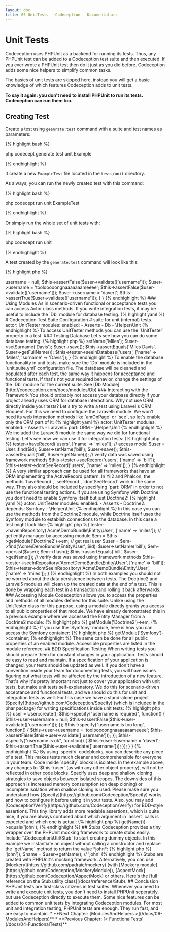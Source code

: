 ```yaml
---
layout: doc
title: 05-UnitTests - Codeception - Documentation
---
```


# Unit Tests

Codeception uses PHPUnit as a backend for running its tests. Thus, any PHPUnit test can be added to a Codeception test suite
and then executed. If you ever wrote a PHPUnit test then do it just as you did before.
Codeception adds some nice helpers to simplify common tasks.

The basics of unit tests are skipped here, instead you will get a basic knowledge of which features Codeception adds
to unit tests.

__To say it again: you don't need to install PHPUnit to run its tests. Codeception can run them too.__

## Creating Test

Create a test using `geenrate:test` command with a suite and test names as parameters: 

{% highlight bash %}

php codecept generate:test unit Example

{% endhighlight %}

It create a new `ExampleTest` file located in the `tests/unit` directory.

As always, you can run the newly created test with this command:

{% highlight bash %}

php codecept run unit ExampleTest

{% endhighlight %}

Or simply run the whole set of unit tests with:

{% highlight bash %}

php codecept run unit

{% endhighlight %}

A test created by the `generate:test` command will look like this:

{% highlight php %}

<?php

class ExampleTest extends \Codeception\Test\Unit
{
    /**
     * @var \UnitTester
     */
    protected $tester;

    protected function _before()
    {
    }

    protected function _after()
    {
    }

    // tests
    public function testMe()
    {

    }
}

{% endhighlight %}

This class has predefined `_before` and `_after` methods.
You can use them to create a tested object before each test, and destroy it afterwards.

As you see, unlike in PHPUnit, the `setUp` and `tearDown` methods are replaced with their aliases: `_before`, `_after`.

The actual `setUp` and `tearDown` are implemented by the parent class `\Codeception\TestCase\Test`
and set the UnitTester class up to have all the cool actions from Cept-files to be run as a part of your unit tests.
Just like in the acceptance and functional tests, you can choose the proper modules
for the `UnitTester` class in the `unit.suite.yml` configuration file:


{% highlight yaml %}

# Codeception Test Suite Configuration

# suite for unit (internal) tests.
actor: UnitTester
modules:
    enabled:
        - Asserts
        - \Helper\Unit

{% endhighlight %}

## Classical Unit Testing

Unit tests in Codeception are written in absolutely the same way as in PHPUnit:

{% highlight php %}

<?php
class UserTest extends \Codeception\Test\Unit
{
    public function testValidation()
    {
        $user = User::create();

        $user->username = null;
        $this->assertFalse($user->validate(['username']));

        $user->username = 'toolooooongnaaaaaaameeee';
        $this->assertFalse($user->validate(['username']));

        $user->username = 'davert';
        $this->assertTrue($user->validate(['username']));
    }
}

{% endhighlight %}


### Using Modules

As in scenario-driven functional or acceptance tests you can access Actor class methods.
If you write integration tests, it may be useful to include the `Db` module for database testing.

{% highlight yaml %}

# Codeception Test Suite Configuration

# suite for unit (internal) tests.
actor: UnitTester
modules:
    enabled:
        - Asserts
        - Db
        - \Helper\Unit

{% endhighlight %}

To access UnitTester methods you can use the `UnitTester` property in a test.

### Testing Database

Let's see how you can do some database testing:

{% highlight php %}

<?php
function testSavingUser()
{
    $user = new User();
    $user->setName('Miles');
    $user->setSurname('Davis');
    $user->save();
    $this->assertEquals('Miles Davis', $user->getFullName());
    $this->tester->seeInDatabase('users', ['name' => 'Miles', 'surname' => 'Davis']);
}

{% endhighlight %}

To enable the database functionality in unit tests, make sure the `Db` module is included
in the `unit.suite.yml` configuration file.
The database will be cleaned and populated after each test, the same way it happens for acceptance and functional tests.
If that's not your required behavior, change the settings of the `Db` module for the current suite. See [Db Module](http://codeception.com/docs/modules/Db)

### Interacting with the Framework

You should probably not access your database directly if your project already uses ORM for database interactions.
Why not use ORM directly inside your tests? Let's try to write a test using Laravel's ORM Eloquent.
For this we need to configure the Laravel5 module. We won't need its web interaction methods like `amOnPage` or `see`,
so let's enable only the ORM part of it:

{% highlight yaml %}

actor: UnitTester
modules:
    enabled:
        - Asserts
        - Laravel5:
            part: ORM
        - \Helper\Unit

{% endhighlight %}

We included the Laravel5 module the same way we did for functional testing.
Let's see how we can use it for integration tests:

{% highlight php %}

<?php
function testUserNameCanBeChanged()
{
    // create a user from framework, user will be deleted after the test
    $id = $this->tester->haveRecord('users', ['name' => 'miles']);
    // access model
    $user = User::find($id);
    $user->setName('bill');
    $user->save();
    $this->assertEquals('bill', $user->getName());
    // verify data was saved using framework methods
    $this->tester->seeRecord('users', ['name' => 'bill']);
    $this->tester->dontSeeRecord('users', ['name' => 'miles']);
}

{% endhighlight %}

A very similar approach can be used for all frameworks that have an ORM implementing the ActiveRecord pattern.
In Yii2 and Phalcon, the methods `haveRecord`, `seeRecord`, `dontSeeRecord` work in the same way.
They also should be included by specifying `part: ORM` in order to not use the functional testing actions.

If you are using Symfony with Doctrine, you don't need to enable Symfony itself but just Doctrine2:

{% highlight yaml %}

actor: UnitTester
modules:
    enabled:
        - Asserts
        - Doctrine2:
            depends: Symfony
        - \Helper\Unit

{% endhighlight %}

In this case you can use the methods from the Doctrine2 module, while Doctrine itself uses the Symfony module
to establish connections to the database. In this case a test might look like:

{% highlight php %}

<?php
function testUserNameCanBeChanged()
{
    // create a user from framework, user will be deleted after the test
    $id = $this->tester->haveInRepository('Acme\DemoBundle\Entity\User', ['name' => 'miles']);
    // get entity manager by accessing module
    $em = $this->getModule('Doctrine2')->em;
    // get real user
    $user = $em->find('Acme\DemoBundle\Entity\User', $id);
    $user->setName('bill');
    $em->persist($user);
    $em->flush();
    $this->assertEquals('bill', $user->getName());
    // verify data was saved using framework methods
    $this->tester->seeInRepository('Acme\DemoBundle\Entity\User', ['name' => 'bill']);
    $this->tester->dontSeeInRepository('Acme\DemoBundle\Entity\User', ['name' => 'miles']);
}

{% endhighlight %}

In both examples you should not be worried about the data persistence between tests.
The Doctrine2 and Laravel5 modules will clean up the created data at the end of a test.
This is done by wrapping each test in a transaction and rolling it back afterwards.

### Accessing Module

Codeception allows you to access the properties and methods of all modules defined for this suite.
Unlike using the UnitTester class for this purpose, using a module directly grants you access
to all public properties of that module.

We have already demonstrated this in a previous example where we accessed the Entity Manager from a Doctrine2 module:

{% highlight php %}

<?php
/** @var Doctrine\ORM\EntityManager */
$em = $this->getModule('Doctrine2')->em;

{% endhighlight %}

If you use the `Symfony` module, here is how you can access the Symfony container:

{% highlight php %}

<?php
/** @var Symfony\Component\DependencyInjection\Container */
$container = $this->getModule('Symfony')->container;

{% endhighlight %}

The same can be done for all public properties of an enabled module. Accessible properties are listed in the module reference.

## BDD Specification Testing

When writing tests you should prepare them for constant changes in your application.
Tests should be easy to read and maintain. If a specification of your application is changed,
your tests should be updated as well. If you don't have a convention inside your team for documenting tests,
you will have issues figuring out what tests will be affected by the introduction of a new feature.

That's why it's pretty important not just to cover your application with unit tests, but make unit tests self-explanatory.
We do this for scenario-driven acceptance and functional tests, and we should do this for unit and integration tests as well.

For this case we have a stand-alone project [Specify](https://github.com/Codeception/Specify)
(which is included in the phar package) for writing specifications inside unit tests:

{% highlight php %}

<?php
class UserTest extends \Codeception\Test\Unit
{
    use \Codeception\Specify;

    private $user;

    public function testValidation()
    {
        $this->user = User::create();

        $this->specify("username is required", function() {
            $this->user->username = null;
            $this->assertFalse($this->user->validate(['username']));
        });

        $this->specify("username is too long", function() {
            $this->user->username = 'toolooooongnaaaaaaameeee';
            $this->assertFalse($this->user->validate(['username']));
        });

        $this->specify("username is ok", function() {
            $this->user->username = 'davert';
            $this->assertTrue($this->user->validate(['username']));
        });
    }
}

{% endhighlight %}

By using `specify` codeblocks, you can describe any piece of a test.
This makes tests much cleaner and comprehensible for everyone in your team.

Code inside `specify` blocks is isolated. In the example above, any changes to `$this->user`
(as with any other object property),
will not be reflected in other code blocks. Specify uses deep and shallow cloning strategies to save objects
between isolated scopes. The downsides of this approach is increased memory consumption (on deep cloning)
or incomplete isolation when shallow cloning is used. Please make sure you understand
how [Specify](https://github.com/Codeception/Specify) works and how to configure it before using it in your tests.

Also, you may add [Codeception\Verify](https://github.com/Codeception/Verify) for BDD-style assertions.
This tiny library adds more readable assertions, which is quite nice, if you are always confused
about which argument in `assert` calls is expected and which one is actual:

{% highlight php %}

<?php
verify($user->getName())->equals('john');

{% endhighlight %}

## Stubs

Codeception provides a tiny wrapper over the PHPUnit mocking framework to create stubs easily.
Include `\Codeception\Util\Stub` to start creating dummy objects.

In this example we instantiate an object without calling a constructor and replace the `getName` method
to return the value *john*:

{% highlight php %}

<?php
$user = Stub::make('User', ['getName' => 'john']);
$name = $user->getName(); // 'john'

{% endhighlight %}

Stubs are created with PHPUnit's mocking framework. Alternatively, you can use
[Mockery](https://github.com/padraic/mockery) (with [Mockery module](https://github.com/Codeception/MockeryModule)),
[AspectMock](https://github.com/Codeception/AspectMock) or others.

Here's the [full reference on the Stub utility class](/docs/reference/Stub).

## Conclusion

PHPUnit tests are first-class citizens in test suites. Whenever you need to write and execute unit tests,
you don't need to install PHPUnit seperately, but use Codeception directly to execute them.
Some nice features can be added to common unit tests by integrating Codeception modules.
For most unit and integration testing, PHPUnit tests are enough. They run fast, and are easy to maintain.




* **Next Chapter: [ModulesAndHelpers >](/docs/06-ModulesAndHelpers)**
* **Previous Chapter: [< FunctionalTests](/docs/04-FunctionalTests)**